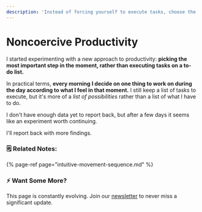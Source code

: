 ```yaml
---
description: 'Instead of forcing yourself to execute tasks, choose the next step.'
---
```


# Noncoercive Productivity

I started experimenting with a new approach to productivity: **picking the most important step in the moment, rather than executing tasks on a to-do list.**

In practical terms, **every morning** **I decide on one thing to work on during the day according to what I feel in that moment.** I still keep a list of tasks to execute, but it's more of a _list of possibilities_ rather than a list of what I have to do.

I don't have enough data yet to report back, but after a few days it seems like an experiment worth continuing.

I'll report back with more findings.



### 🗒 Related Notes:

{% page-ref page="intuitive-movement-sequence.md" %}

### ⚡️ Want Some More?

This page is constantly evolving. Join our [newsletter](../newsletter.md) to never miss a significant update.

